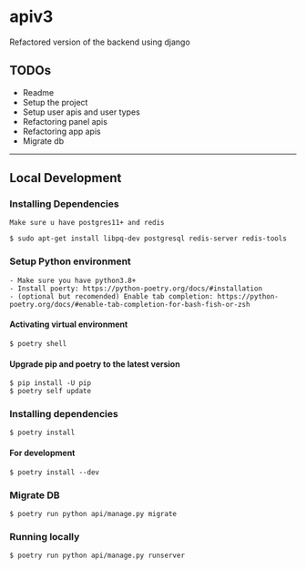 # apiv3
Refactored version of the backend using django

## TODOs
- Readme
- Setup the project
- Setup user apis and user types
- Refactoring panel apis
- Refactoring app apis
- Migrate db


-------------------



Local Development
----------------------------------

### Installing Dependencies

    Make sure u have postgres11+ and redis

    $ sudo apt-get install libpq-dev postgresql redis-server redis-tools

### Setup Python environment
    - Make sure you have python3.8+
    - Install poerty: https://python-poetry.org/docs/#installation
    - (optional but recomended) Enable tab completion: https://python-poetry.org/docs/#enable-tab-completion-for-bash-fish-or-zsh

#### Activating virtual environment
    
    $ poetry shell

#### Upgrade pip and poetry to the latest version

    $ pip install -U pip
    $ poetry self update
  
### Installing dependencies

    $ poetry install

#### For development
    
    $ poetry install --dev

### Migrate DB

    $ poetry run python api/manage.py migrate

### Running locally

    $ poetry run python api/manage.py runserver